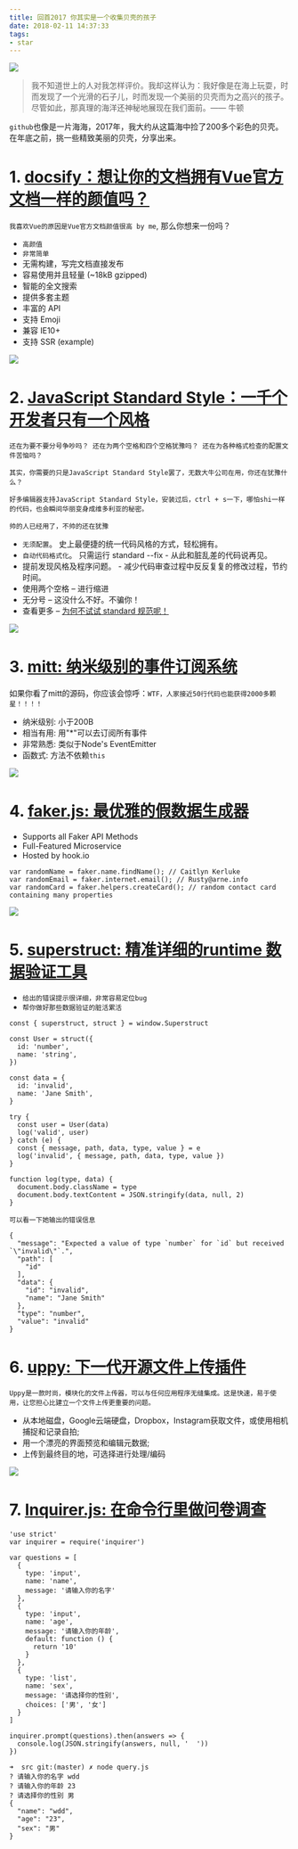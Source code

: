 ```yaml
---
title: 回首2017 你其实是一个收集贝壳的孩子
date: 2018-02-11 14:37:33
tags:
- star
---
```


![](/images/20180211143825_5WhtUR_Screenshot.jpeg)

> 我不知道世上的人对我怎样评价。我却这样认为：我好像是在海上玩耍，时而发现了一个光滑的石子儿，时而发现一个美丽的贝壳而为之高兴的孩子。尽管如此，那真理的海洋还神秘地展现在我们面前。—— 牛顿

`github`也像是一片海海，2017年，我大约从这篇海中捡了200多个彩色的贝壳。在年底之前，挑一些精致美丽的贝壳，分享出来。

<!-- more -->

# 1. [docsify：想让你的文档拥有Vue官方文档一样的颜值吗？](https://github.com/QingWei-Li/docsify)

`我喜欢Vue的原因是Vue官方文档颜值很高 by me`, 那么你想来一份吗？

- `高颜值`
- `非常简单`
- 无需构建，写完文档直接发布
- 容易使用并且轻量 (~18kB gzipped)
- 智能的全文搜索
- 提供多套主题
- 丰富的 API
- 支持 Emoji
- 兼容 IE10+
- 支持 SSR (example)

![](/images/20180211144002_TNZrwa_Screenshot.jpeg)

# 2. [JavaScript Standard Style：一千个开发者只有一个风格](https://github.com/standard/standard)

`还在为要不要分号争吵吗？ 还在为两个空格和四个空格犹豫吗？ 还在为各种格式检查的配置文件苦恼吗？ `

`其实，你需要的只是JavaScript Standard Style罢了，无数大牛公司在用，你还在犹豫什么？`

`好多编辑器支持JavaScript Standard Style，安装过后，ctrl + s一下，哪怕shi一样的代码，也会瞬间华丽变身成维多利亚的秘密。`

`帅的人已经用了，不帅的还在犹豫`

- `无须配置`。 史上最便捷的统一代码风格的方式，轻松拥有。
- `自动代码格式化`。 只需运行 standard --fix - 从此和脏乱差的代码说再见。
- 提前发现风格及程序问题。 - 减少代码审查过程中反反复复的修改过程，节约时间。
- 使用两个空格 – 进行缩进
- 无分号 – 这没什么不好。不骗你！
- 查看更多 – [为何不试试 standard 规范呢！](https://github.com/standard/standard/blob/master/docs/RULES-zhcn.md#javascript-standard-style)

![](/images/20180211144016_ciMMeG_Screenshot.jpeg)

# 3. [mitt: 纳米级别的事件订阅系统](https://github.com/developit/mitt)

如果你看了mitt的源码，你应该会惊呼：`WTF，人家接近50行代码也能获得2000多颗星！！！！`

- 纳米级别: 小于200B
- 相当有用: 用"*"可以去订阅所有事件
- 非常熟悉: 类似于Node's EventEmitter
- 函数式: 方法不依赖`this`

![](/images/20180211144027_hANzrm_Screenshot.jpeg)

# 4. [faker.js: 最优雅的假数据生成器](https://github.com/Marak/faker.js)

- Supports all Faker API Methods
- Full-Featured Microservice
- Hosted by hook.io

```
var randomName = faker.name.findName(); // Caitlyn Kerluke
var randomEmail = faker.internet.email(); // Rusty@arne.info
var randomCard = faker.helpers.createCard(); // random contact card containing many properties
```
![](/images/20180211144039_JErY9F_Screenshot.jpeg)

# 5. [superstruct: 精准详细的runtime 数据验证工具](https://github.com/ianstormtaylor/superstruct)

- `给出的错误提示很详细，非常容易定位bug`
- `帮你做好那些数据验证的脏活累活`

```
const { superstruct, struct } = window.Superstruct

const User = struct({
  id: 'number',
  name: 'string',
})

const data = {
  id: 'invalid',
  name: 'Jane Smith',
}

try {
  const user = User(data)
  log('valid', user)
} catch (e) {
  const { message, path, data, type, value } = e
  log('invalid', { message, path, data, type, value })
}

function log(type, data) {
  document.body.className = type
  document.body.textContent = JSON.stringify(data, null, 2)
}
```

`可以看一下她输出的错误信息`
```
{
  "message": "Expected a value of type `number` for `id` but received `\"invalid\"`.",
  "path": [
    "id"
  ],
  "data": {
    "id": "invalid",
    "name": "Jane Smith"
  },
  "type": "number",
  "value": "invalid"
}
```

# 6. [uppy: 下一代开源文件上传插件](https://github.com/transloadit/uppy)


`Uppy是一款时尚，模块化的文件上传器，可以与任何应用程序无缝集成。这是快速，易于使用，让您担心比建立一个文件上传更重要的问题。`


- 从本地磁盘，Google云端硬盘，Dropbox，Instagram获取文件，或使用相机捕捉和记录自拍;
- 用一个漂亮的界面预览和编辑元数据;
- 上传到最终目的地，可选择进行处理/编码

![](https://raw.githubusercontent.com/transloadit/uppy/master/uppy-screenshot.jpg)

# 7. [Inquirer.js: 在命令行里做问卷调查](https://github.com/SBoudrias/Inquirer.js)

```
'use strict'
var inquirer = require('inquirer')

var questions = [
  {
    type: 'input',
    name: 'name',
    message: '请输入你的名字'
  },
  {
    type: 'input',
    name: 'age',
    message: '请输入你的年龄',
    default: function () {
      return '10'
    }
  },
  {
    type: 'list',
    name: 'sex',
    message: '请选择你的性别',
    choices: ['男', '女']
  }
]

inquirer.prompt(questions).then(answers => {
  console.log(JSON.stringify(answers, null, '  '))
})
```

```
➜  src git:(master) ✗ node query.js
? 请输入你的名字 wdd
? 请输入你的年龄 23
? 请选择你的性别 男
{
  "name": "wdd",
  "age": "23",
  "sex": "男"
}
```


